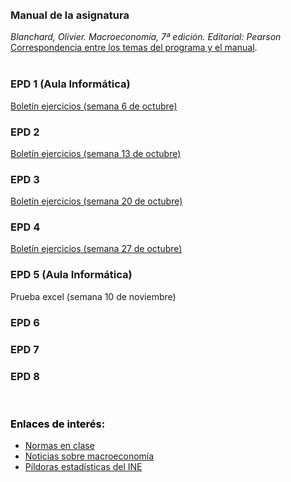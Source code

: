 <br /> 
<br /> 

### Manual de la asignatura
*Blanchard, Olivier. Macroeconomía, 7ª edición.  Editorial: Pearson*  
[Correspondencia entre los temas del programa y el manual](https://github.com/otoperalias/Macro/blob/main/files/CORRESPONDENCIA%20TEMAS%20PROGRAMA%20%20-%20BLANCHARD.pdf).  
<br /> 

### EPD 1 (Aula Informática)
[Boletín ejercicios (semana 6 de octubre)](https://github.com/otoperalias/Macro/blob/main/files/EPD1%20Macro.pdf)  
 
### EPD 2
[Boletín ejercicios (semana 13 de octubre)](https://github.com/otoperalias/Macro/blob/main/files/EPD2%20Macro.pdf)  

### EPD 3
[Boletín ejercicios (semana 20 de octubre)](https://github.com/otoperalias/Macro/blob/main/files/EPD3%20Macro.pdf)  

### EPD 4
[Boletín ejercicios (semana 27 de octubre)](https://github.com/otoperalias/Macro/blob/main/files/EPD4.pdf)  

### EPD 5 (Aula Informática)
Prueba excel (semana 10 de noviembre)

### EPD 6
<!-- [Boletín ejercicios (semana 17 de noviembre)]()  -->

### EPD 7
<!-- [Boletín ejercicios (semana 24 de noviembre)]()   -->

### EPD 8
<!-- [Boletín ejercicios (semana 1 de diciembre)]()   -->

<br /> 

### <span style="color:black"> Enlaces de interés: </span>  
* [Normas en clase](https://otoperalias.github.io/Macro/Normas)
* [Noticias sobre macroeconomía](https://otoperalias.github.io/Macro/news)
* [Píldoras estadísticas del INE](https://www.ine.es/explica/explica_pasos_pildoras.htm)
